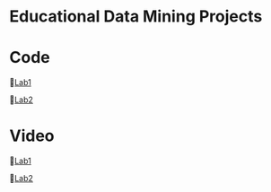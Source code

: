 # Educational Data Mining Projects

# Code

📌[Lab1](https://github.com/KoJenKang/Educational-Data-Mining-Projects/blob/code-files/lab1.py)

📌[Lab2]()



# Video
📌[Lab1](https://youtu.be/ChEn9uA-2tI)

📌[Lab2](https://youtu.be/sGtzfZ6SkR4)
